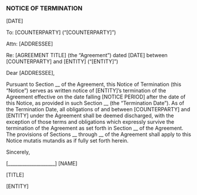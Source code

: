 ### NOTICE OF TERMINATION

[DATE]

To: [COUNTERPARTY] (“[COUNTERPARTY]”)

Attn: [ADDRESSEE]

Re: [AGREEMENT TITLE] (the “Agreement”) dated [DATE] between [COUNTERPARTY] and [ENTITY] (“[ENTITY]”)

Dear [ADDRESSEE],

Pursuant to Section __ of the Agreement, this Notice of Termination (this “Notice”) serves as written notice of [ENTITY]’s termination of the Agreement effective on the date falling [NOTICE PERIOD] after the date of this Notice, as provided in such Section __ (the “Termination Date”). 
As of the Termination Date, all obligations of and between [COUNTERPARTY] and [ENTITY] under the Agreement shall be deemed discharged, with the exception of those terms and obligations which expressly survive the termination of the Agreement as set forth in Section __ of the Agreement.
The provisions of Sections __ through __ of the Agreement shall apply to this Notice mutatis mutandis as if fully set forth herein.

Sincerely,

[____________________]
[NAME]

[TITLE]

[ENTITY]


